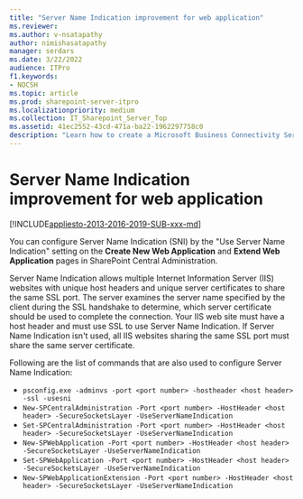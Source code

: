 ```yaml
---
title: "Server Name Indication improvement for web application"
ms.reviewer: 
ms.author: v-nsatapathy
author: nimishasatapathy
manager: serdars
ms.date: 3/22/2022
audience: ITPro
f1.keywords:
- NOCSH
ms.topic: article
ms.prod: sharepoint-server-itpro
ms.localizationpriority: medium
ms.collection: IT_Sharepoint_Server_Top
ms.assetid: 41ec2552-43cd-471a-ba22-1962297758c0
description: "Learn how to create a Microsoft Business Connectivity Services service application in SharePoint Server."
---
```


# Server Name Indication improvement for web application

[!INCLUDE[appliesto-2013-2016-2019-SUB-xxx-md](../includes/appliesto-xxx-xxx-xxx-SUB-xxx-md.md)]
  
You can configure Server Name Indication (SNI) by the "Use Server Name Indication" setting on the **Create New Web Application** and **Extend Web Application** pages in SharePoint Central Administration.

Server Name Indication allows multiple Internet Information Server (IIS) websites with unique host headers and unique server certificates to share the same SSL port. The server examines the server name specified by the client during the SSL handshake to determine, which server certificate should be used to complete the connection. Your IIS web site must have a host header and must use SSL to use Server Name Indication. If Server Name Indication isn't used, all IIS websites sharing the same SSL port must share the same server certificate.
  
Following are the list of commands that are also used to configure Server Name Indication:
- `psconfig.exe -adminvs -port <port number> -hostheader <host header> -ssl -usesni`
- `New-SPCentralAdministration -Port <port number> -HostHeader <host header> -SecureSocketsLayer -UseServerNameIndication`
- `Set-SPCentralAdministration -Port <port number> -HostHeader <host header> -SecureSocketsLayer -UseServerNameIndication`
- `New-SPWebApplication -Port <port number> -HostHeader <host header> -SecureSocketsLayer -UseServerNameIndication`
- `Set-SPWebApplication -Port <port number> -HostHeader <host header> -SecureSocketsLayer -UseServerNameIndication`
- `New-SPWebApplicationExtension -Port <port number> -HostHeader <host header> -SecureSocketsLayer -UseServerNameIndication`
